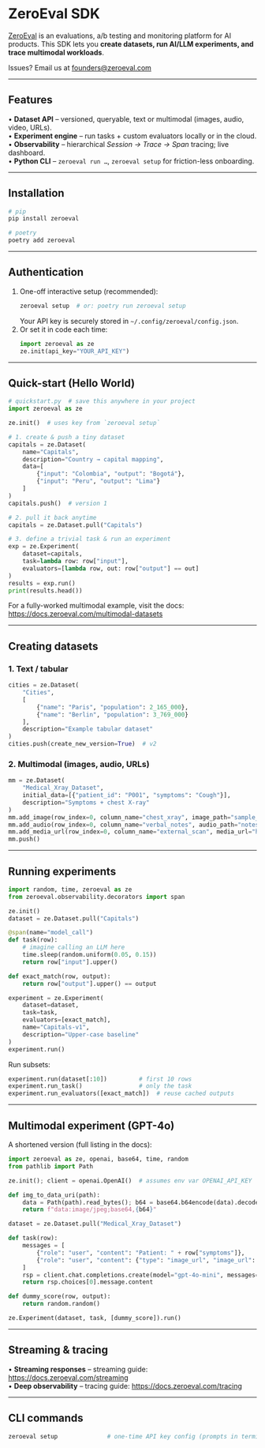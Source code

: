 # ZeroEval SDK

[ZeroEval](https://zeroeval.com) is an evaluations, a/b testing and monitoring platform for AI products. This SDK lets you **create datasets, run AI/LLM experiments, and trace multimodal workloads**.

Issues? Email us at [founders@zeroeval.com](mailto:founders@zeroeval.com)

---

## Features

• **Dataset API** – versioned, queryable, text or multimodal (images, audio, video, URLs).  
• **Experiment engine** – run tasks + custom evaluators locally or in the cloud.  
• **Observability** – hierarchical _Session → Trace → Span_ tracing; live dashboard.  
• **Python CLI** – `zeroeval run …`, `zeroeval setup` for friction-less onboarding.

---

## Installation

```bash
# pip
pip install zeroeval

# poetry
poetry add zeroeval
```

---

## Authentication

1. One-off interactive setup (recommended):
   ```bash
   zeroeval setup  # or: poetry run zeroeval setup
   ```
   Your API key is securely stored in `~/.config/zeroeval/config.json`.
2. Or set it in code each time:
   ```python
   import zeroeval as ze
   ze.init(api_key="YOUR_API_KEY")
   ```

---

## Quick-start (Hello World)

```python
# quickstart.py  # save this anywhere in your project
import zeroeval as ze

ze.init()  # uses key from `zeroeval setup`

# 1. create & push a tiny dataset
capitals = ze.Dataset(
    name="Capitals",
    description="Country → capital mapping",
    data=[
        {"input": "Colombia", "output": "Bogotá"},
        {"input": "Peru", "output": "Lima"}
    ]
)
capitals.push()  # version 1

# 2. pull it back anytime
capitals = ze.Dataset.pull("Capitals")

# 3. define a trivial task & run an experiment
exp = ze.Experiment(
    dataset=capitals,
    task=lambda row: row["input"],
    evaluators=[lambda row, out: row["output"] == out]
)
results = exp.run()
print(results.head())
```

For a fully-worked multimodal example, visit the docs: https://docs.zeroeval.com/multimodal-datasets

---

## Creating datasets

### 1. Text / tabular

```python
cities = ze.Dataset(
    "Cities",
    [
        {"name": "Paris", "population": 2_165_000},
        {"name": "Berlin", "population": 3_769_000}
    ],
    description="Example tabular dataset"
)
cities.push(create_new_version=True)  # v2
```

### 2. Multimodal (images, audio, URLs)

```python
mm = ze.Dataset(
    "Medical_Xray_Dataset",
    initial_data=[{"patient_id": "P001", "symptoms": "Cough"}],
    description="Symptoms + chest X-ray"
)
mm.add_image(row_index=0, column_name="chest_xray", image_path="sample_images/p001.jpg")
mm.add_audio(row_index=0, column_name="verbal_notes", audio_path="notes/p001.wav")
mm.add_media_url(row_index=0, column_name="external_scan", media_url="https://example.com/scan.jpg", media_type="image")
mm.push()
```

---

## Running experiments

```python
import random, time, zeroeval as ze
from zeroeval.observability.decorators import span

ze.init()
dataset = ze.Dataset.pull("Capitals")

@span(name="model_call")
def task(row):
    # imagine calling an LLM here
    time.sleep(random.uniform(0.05, 0.15))
    return row["input"].upper()

def exact_match(row, output):
    return row["output"].upper() == output

experiment = ze.Experiment(
    dataset=dataset,
    task=task,
    evaluators=[exact_match],
    name="Capitals-v1",
    description="Upper-case baseline"
)
experiment.run()
```

Run subsets:

```python
experiment.run(dataset[:10])         # first 10 rows
experiment.run_task()                # only the task
experiment.run_evaluators([exact_match])  # reuse cached outputs
```

---

## Multimodal experiment (GPT-4o)

A shortened version (full listing in the docs):

```python
import zeroeval as ze, openai, base64, time, random
from pathlib import Path

ze.init(); client = openai.OpenAI()  # assumes env var OPENAI_API_KEY

def img_to_data_uri(path):
    data = Path(path).read_bytes(); b64 = base64.b64encode(data).decode()
    return f"data:image/jpeg;base64,{b64}"

dataset = ze.Dataset.pull("Medical_Xray_Dataset")

def task(row):
    messages = [
        {"role": "user", "content": "Patient: " + row["symptoms"]},
        {"role": "user", "content": {"type": "image_url", "image_url": {"url": img_to_data_uri(row["chest_xray"]) }}}
    ]
    rsp = client.chat.completions.create(model="gpt-4o-mini", messages=messages)
    return rsp.choices[0].message.content

def dummy_score(row, output):
    return random.random()

ze.Experiment(dataset, task, [dummy_score]).run()
```

---

## Streaming & tracing

• **Streaming responses** – streaming guide: https://docs.zeroeval.com/streaming  
• **Deep observability** – tracing guide: https://docs.zeroeval.com/tracing

---

## CLI commands

```bash
zeroeval setup              # one-time API key config (prompts in terminal)
```
